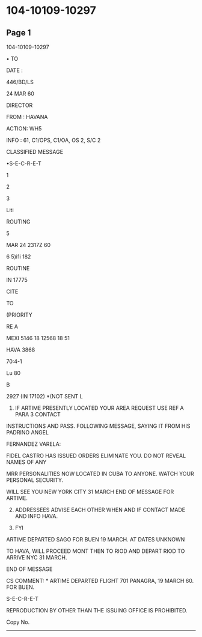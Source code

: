 # 104-10109-10297

## Page 1

104-10109-10297

• TO

DATE :

446/BD/LS

24 MAR 60

DIRECTOR

FROM : HAVANA

ACTION: WH5

INFO : 61, C1/OPS, C1/OA, OS 2, S/C 2

CLASSIFIED MESSAGE

•S-E-C-R-E-T

1

2

3

Liti

ROUTING

5

MAR 24 2317Z 60

6 5)i1i 182

ROUTINE

IN 17775

CITE

TO

(PRIORITY

RE A

MEXI 5146 18 12568 18 51

HAVA 3868

70:4-1

Lu 80

B

2927 (IN 17102) *(NOT SENT L

1. IF ARTIME PRESENTLY LOCATED YOUR AREA REQUEST USE REF A PARA 3 CONTACT

INSTRUCTIONS AND PASS. FOLLOWING MESSAGE, SAYING IT FROM HIS PADRINO ANGEL

FERNANDEZ VARELA:

FIDEL CASTRO HAS ISSUED ORDERS ELIMINATE YOU. DO NOT REVEAL NAMES OF ANY

MRR PERSONALITIES NOW LOCATED IN CUBA TO ANYONE. WATCH YOUR PERSONAL SECURITY.

WILL SEE YOU NEW YORK CITY 31 MARCH END OF MESSAGE FOR ARTIME.

2. ADDRESSEES ADVISE EACH OTHER WHEN AND IF CONTACT MADE AND INFO HAVA.

3. FYI

ARTIME DEPARTED SAGO FOR BUEN 19 MARCH. AT DATES UNKNOWN

TO HAVA, WILL PROCEED MONT THEN TO RIOD AND DEPART RIOD TO ARRIVE NYC 31 MARCH.

END OF MESSAGE

CS COMMENT: * ARTIME DEPARTED FLIGHT 701 PANAGRA, 19 MARCH 60. FOR BUEN.

S-E-C-R-E-T

REPRODUCTION BY OTHER THAN THE ISSUING OFFICE IS PROHIBITED.

Copy No.

---


